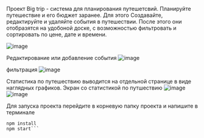 Проект Big trip - система для планирования путешетсвий. Планируйте путешествие и его бюджет заранее. Для этого Создавайте, редактируйте и удаляйте события в путешествии.
После этого они отобразятся на удобоной доске, с возможностью фильтровать и сортировать по цене, дате и времени. 

![image](https://github.com/dark7py/big-trip-project-spa-js/assets/77889009/c211f27e-cc06-4d41-9e36-e6795a7d10e1)

Редактирование или добавление события 
![image](https://github.com/dark7py/big-trip-project-spa-js/assets/77889009/fc6795bf-c87e-48c1-afee-e496c7ea502c)

фильтрация
![image](https://github.com/dark7py/big-trip-project-spa-js/assets/77889009/09a59d75-6e17-44a6-a35e-c8466e6b0308)

Статистика по путешествию выводится на отдельной странице в виде наглядных графиков.
Экран со статистикой по путшествию
![image](https://github.com/dark7py/big-trip-project-spa-js/assets/77889009/c782a1f2-be01-4ea5-8a4f-b5b1c7cf5d15)
![image](https://github.com/dark7py/big-trip-project-spa-js/assets/77889009/56b826f9-0a58-4be0-94a0-8779c83382e1)


Для запуска проекта перейдите в корневую папку проекта и напишите в терминале 
```
npm install 
npm start```
